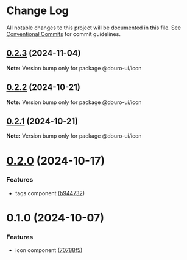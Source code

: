 # Change Log

All notable changes to this project will be documented in this file.
See [Conventional Commits](https://conventionalcommits.org) for commit guidelines.

## [0.2.3](https://github.com/Douro-ui/design-system/compare/@douro-ui/icon@0.2.2...@douro-ui/icon@0.2.3) (2024-11-04)

**Note:** Version bump only for package @douro-ui/icon

## [0.2.2](https://github.com/Douro-ui/design-system/compare/@douro-ui/icon@0.2.1...@douro-ui/icon@0.2.2) (2024-10-21)

**Note:** Version bump only for package @douro-ui/icon

## [0.2.1](https://github.com/Douro-ui/design-system/compare/@douro-ui/icon@0.2.0...@douro-ui/icon@0.2.1) (2024-10-21)

**Note:** Version bump only for package @douro-ui/icon

# [0.2.0](https://github.com/Douro-ui/design-system/compare/@douro-ui/icon@0.1.0...@douro-ui/icon@0.2.0) (2024-10-17)

### Features

- tags component ([b944732](https://github.com/Douro-ui/design-system/commit/b94473268f73083163d6d756194f7e317d97abfc))

# 0.1.0 (2024-10-07)

### Features

- icon component ([70788f5](https://github.com/Douro-ui/design-system/commit/70788f5d63a728c7a6a7801ddc74ad6a491819e9))
